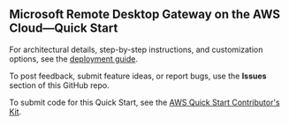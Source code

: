 ## Microsoft Remote Desktop Gateway on the AWS Cloud—Quick Start

For architectural details, step-by-step instructions, and customization options, see the [deployment guide](http://aws-quickstart.github.io/quickstart-microsoft-rdgateway/).

To post feedback, submit feature ideas, or report bugs, use the **Issues** section of this GitHub repo. 

To submit code for this Quick Start, see the [AWS Quick Start Contributor's Kit](https://aws-quickstart.github.io/).
